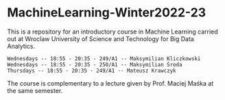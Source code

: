# MachineLearning-Winter2022-23

This is a repository for an introductory course in Machine Learning carried out at Wroclaw University of Science and Technology for Big Data Analytics.

```
Wednesdays -- 18:55 - 20:35 - 249/A1 -- Maksymilian Kliczkowski
Wednesdays -- 18:55 - 20:35 - 250/A1 -- Maksymilian Środa
Thursdays -- 18:55 - 20:35 - 249/A1 -- Mateusz Krawczyk
```

The course is complementary to a lecture given by Prof. Maciej Maśka at the same semester. 
